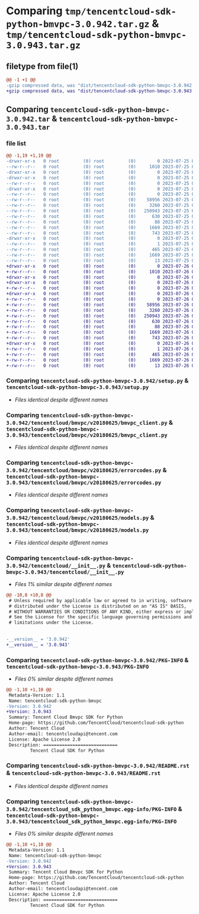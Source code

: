# Comparing `tmp/tencentcloud-sdk-python-bmvpc-3.0.942.tar.gz` & `tmp/tencentcloud-sdk-python-bmvpc-3.0.943.tar.gz`

## filetype from file(1)

```diff
@@ -1 +1 @@
-gzip compressed data, was "dist/tencentcloud-sdk-python-bmvpc-3.0.942.tar", last modified: Tue Jul 25 04:12:12 2023, max compression
+gzip compressed data, was "dist/tencentcloud-sdk-python-bmvpc-3.0.943.tar", last modified: Wed Jul 26 00:31:54 2023, max compression
```

## Comparing `tencentcloud-sdk-python-bmvpc-3.0.942.tar` & `tencentcloud-sdk-python-bmvpc-3.0.943.tar`

### file list

```diff
@@ -1,19 +1,19 @@
-drwxr-xr-x   0 root         (0) root         (0)        0 2023-07-25 04:12:12.000000 tencentcloud-sdk-python-bmvpc-3.0.942/
--rw-r--r--   0 root         (0) root         (0)     1010 2023-07-25 04:12:12.000000 tencentcloud-sdk-python-bmvpc-3.0.942/setup.py
-drwxr-xr-x   0 root         (0) root         (0)        0 2023-07-25 04:12:12.000000 tencentcloud-sdk-python-bmvpc-3.0.942/tencentcloud/
-drwxr-xr-x   0 root         (0) root         (0)        0 2023-07-25 04:12:12.000000 tencentcloud-sdk-python-bmvpc-3.0.942/tencentcloud/bmvpc/
--rw-r--r--   0 root         (0) root         (0)        0 2023-07-25 04:12:12.000000 tencentcloud-sdk-python-bmvpc-3.0.942/tencentcloud/bmvpc/__init__.py
-drwxr-xr-x   0 root         (0) root         (0)        0 2023-07-25 04:12:12.000000 tencentcloud-sdk-python-bmvpc-3.0.942/tencentcloud/bmvpc/v20180625/
--rw-r--r--   0 root         (0) root         (0)        0 2023-07-25 04:12:12.000000 tencentcloud-sdk-python-bmvpc-3.0.942/tencentcloud/bmvpc/v20180625/__init__.py
--rw-r--r--   0 root         (0) root         (0)    58956 2023-07-25 04:12:12.000000 tencentcloud-sdk-python-bmvpc-3.0.942/tencentcloud/bmvpc/v20180625/bmvpc_client.py
--rw-r--r--   0 root         (0) root         (0)     3260 2023-07-25 04:12:12.000000 tencentcloud-sdk-python-bmvpc-3.0.942/tencentcloud/bmvpc/v20180625/errorcodes.py
--rw-r--r--   0 root         (0) root         (0)   250943 2023-07-25 04:12:12.000000 tencentcloud-sdk-python-bmvpc-3.0.942/tencentcloud/bmvpc/v20180625/models.py
--rw-r--r--   0 root         (0) root         (0)      630 2023-07-25 04:12:12.000000 tencentcloud-sdk-python-bmvpc-3.0.942/tencentcloud/__init__.py
--rw-r--r--   0 root         (0) root         (0)       88 2023-07-25 04:12:12.000000 tencentcloud-sdk-python-bmvpc-3.0.942/setup.cfg
--rw-r--r--   0 root         (0) root         (0)     1669 2023-07-25 04:12:12.000000 tencentcloud-sdk-python-bmvpc-3.0.942/PKG-INFO
--rw-r--r--   0 root         (0) root         (0)      743 2023-07-25 04:12:12.000000 tencentcloud-sdk-python-bmvpc-3.0.942/README.rst
-drwxr-xr-x   0 root         (0) root         (0)        0 2023-07-25 04:12:12.000000 tencentcloud-sdk-python-bmvpc-3.0.942/tencentcloud_sdk_python_bmvpc.egg-info/
--rw-r--r--   0 root         (0) root         (0)        1 2023-07-25 04:12:12.000000 tencentcloud-sdk-python-bmvpc-3.0.942/tencentcloud_sdk_python_bmvpc.egg-info/dependency_links.txt
--rw-r--r--   0 root         (0) root         (0)      465 2023-07-25 04:12:12.000000 tencentcloud-sdk-python-bmvpc-3.0.942/tencentcloud_sdk_python_bmvpc.egg-info/SOURCES.txt
--rw-r--r--   0 root         (0) root         (0)     1669 2023-07-25 04:12:12.000000 tencentcloud-sdk-python-bmvpc-3.0.942/tencentcloud_sdk_python_bmvpc.egg-info/PKG-INFO
--rw-r--r--   0 root         (0) root         (0)       13 2023-07-25 04:12:12.000000 tencentcloud-sdk-python-bmvpc-3.0.942/tencentcloud_sdk_python_bmvpc.egg-info/top_level.txt
+drwxr-xr-x   0 root         (0) root         (0)        0 2023-07-26 00:31:54.000000 tencentcloud-sdk-python-bmvpc-3.0.943/
+-rw-r--r--   0 root         (0) root         (0)     1010 2023-07-26 00:31:54.000000 tencentcloud-sdk-python-bmvpc-3.0.943/setup.py
+drwxr-xr-x   0 root         (0) root         (0)        0 2023-07-26 00:31:54.000000 tencentcloud-sdk-python-bmvpc-3.0.943/tencentcloud/
+drwxr-xr-x   0 root         (0) root         (0)        0 2023-07-26 00:31:54.000000 tencentcloud-sdk-python-bmvpc-3.0.943/tencentcloud/bmvpc/
+-rw-r--r--   0 root         (0) root         (0)        0 2023-07-26 00:31:54.000000 tencentcloud-sdk-python-bmvpc-3.0.943/tencentcloud/bmvpc/__init__.py
+drwxr-xr-x   0 root         (0) root         (0)        0 2023-07-26 00:31:54.000000 tencentcloud-sdk-python-bmvpc-3.0.943/tencentcloud/bmvpc/v20180625/
+-rw-r--r--   0 root         (0) root         (0)        0 2023-07-26 00:31:54.000000 tencentcloud-sdk-python-bmvpc-3.0.943/tencentcloud/bmvpc/v20180625/__init__.py
+-rw-r--r--   0 root         (0) root         (0)    58956 2023-07-26 00:31:54.000000 tencentcloud-sdk-python-bmvpc-3.0.943/tencentcloud/bmvpc/v20180625/bmvpc_client.py
+-rw-r--r--   0 root         (0) root         (0)     3260 2023-07-26 00:31:54.000000 tencentcloud-sdk-python-bmvpc-3.0.943/tencentcloud/bmvpc/v20180625/errorcodes.py
+-rw-r--r--   0 root         (0) root         (0)   250943 2023-07-26 00:31:54.000000 tencentcloud-sdk-python-bmvpc-3.0.943/tencentcloud/bmvpc/v20180625/models.py
+-rw-r--r--   0 root         (0) root         (0)      630 2023-07-26 00:31:54.000000 tencentcloud-sdk-python-bmvpc-3.0.943/tencentcloud/__init__.py
+-rw-r--r--   0 root         (0) root         (0)       88 2023-07-26 00:31:54.000000 tencentcloud-sdk-python-bmvpc-3.0.943/setup.cfg
+-rw-r--r--   0 root         (0) root         (0)     1669 2023-07-26 00:31:54.000000 tencentcloud-sdk-python-bmvpc-3.0.943/PKG-INFO
+-rw-r--r--   0 root         (0) root         (0)      743 2023-07-26 00:31:54.000000 tencentcloud-sdk-python-bmvpc-3.0.943/README.rst
+drwxr-xr-x   0 root         (0) root         (0)        0 2023-07-26 00:31:54.000000 tencentcloud-sdk-python-bmvpc-3.0.943/tencentcloud_sdk_python_bmvpc.egg-info/
+-rw-r--r--   0 root         (0) root         (0)        1 2023-07-26 00:31:54.000000 tencentcloud-sdk-python-bmvpc-3.0.943/tencentcloud_sdk_python_bmvpc.egg-info/dependency_links.txt
+-rw-r--r--   0 root         (0) root         (0)      465 2023-07-26 00:31:54.000000 tencentcloud-sdk-python-bmvpc-3.0.943/tencentcloud_sdk_python_bmvpc.egg-info/SOURCES.txt
+-rw-r--r--   0 root         (0) root         (0)     1669 2023-07-26 00:31:54.000000 tencentcloud-sdk-python-bmvpc-3.0.943/tencentcloud_sdk_python_bmvpc.egg-info/PKG-INFO
+-rw-r--r--   0 root         (0) root         (0)       13 2023-07-26 00:31:54.000000 tencentcloud-sdk-python-bmvpc-3.0.943/tencentcloud_sdk_python_bmvpc.egg-info/top_level.txt
```

### Comparing `tencentcloud-sdk-python-bmvpc-3.0.942/setup.py` & `tencentcloud-sdk-python-bmvpc-3.0.943/setup.py`

 * *Files identical despite different names*

### Comparing `tencentcloud-sdk-python-bmvpc-3.0.942/tencentcloud/bmvpc/v20180625/bmvpc_client.py` & `tencentcloud-sdk-python-bmvpc-3.0.943/tencentcloud/bmvpc/v20180625/bmvpc_client.py`

 * *Files identical despite different names*

### Comparing `tencentcloud-sdk-python-bmvpc-3.0.942/tencentcloud/bmvpc/v20180625/errorcodes.py` & `tencentcloud-sdk-python-bmvpc-3.0.943/tencentcloud/bmvpc/v20180625/errorcodes.py`

 * *Files identical despite different names*

### Comparing `tencentcloud-sdk-python-bmvpc-3.0.942/tencentcloud/bmvpc/v20180625/models.py` & `tencentcloud-sdk-python-bmvpc-3.0.943/tencentcloud/bmvpc/v20180625/models.py`

 * *Files identical despite different names*

### Comparing `tencentcloud-sdk-python-bmvpc-3.0.942/tencentcloud/__init__.py` & `tencentcloud-sdk-python-bmvpc-3.0.943/tencentcloud/__init__.py`

 * *Files 1% similar despite different names*

```diff
@@ -10,8 +10,8 @@
 # Unless required by applicable law or agreed to in writing, software
 # distributed under the License is distributed on an "AS IS" BASIS,
 # WITHOUT WARRANTIES OR CONDITIONS OF ANY KIND, either express or implied.
 # See the License for the specific language governing permissions and
 # limitations under the License.
 
 
-__version__ = '3.0.942'
+__version__ = '3.0.943'
```

### Comparing `tencentcloud-sdk-python-bmvpc-3.0.942/PKG-INFO` & `tencentcloud-sdk-python-bmvpc-3.0.943/PKG-INFO`

 * *Files 0% similar despite different names*

```diff
@@ -1,10 +1,10 @@
 Metadata-Version: 1.1
 Name: tencentcloud-sdk-python-bmvpc
-Version: 3.0.942
+Version: 3.0.943
 Summary: Tencent Cloud Bmvpc SDK for Python
 Home-page: https://github.com/TencentCloud/tencentcloud-sdk-python
 Author: Tencent Cloud
 Author-email: tencentcloudapi@tencent.com
 License: Apache License 2.0
 Description: ============================
         Tencent Cloud SDK for Python
```

### Comparing `tencentcloud-sdk-python-bmvpc-3.0.942/README.rst` & `tencentcloud-sdk-python-bmvpc-3.0.943/README.rst`

 * *Files identical despite different names*

### Comparing `tencentcloud-sdk-python-bmvpc-3.0.942/tencentcloud_sdk_python_bmvpc.egg-info/PKG-INFO` & `tencentcloud-sdk-python-bmvpc-3.0.943/tencentcloud_sdk_python_bmvpc.egg-info/PKG-INFO`

 * *Files 0% similar despite different names*

```diff
@@ -1,10 +1,10 @@
 Metadata-Version: 1.1
 Name: tencentcloud-sdk-python-bmvpc
-Version: 3.0.942
+Version: 3.0.943
 Summary: Tencent Cloud Bmvpc SDK for Python
 Home-page: https://github.com/TencentCloud/tencentcloud-sdk-python
 Author: Tencent Cloud
 Author-email: tencentcloudapi@tencent.com
 License: Apache License 2.0
 Description: ============================
         Tencent Cloud SDK for Python
```

